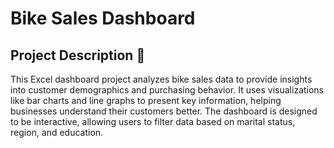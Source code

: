 # Bike Sales Dashboard

## Project Description 🚴
This Excel dashboard project analyzes bike sales data to provide insights into customer demographics and purchasing behavior. It uses visualizations like bar charts and line graphs to present key information, helping businesses understand their customers better. The dashboard is designed to be interactive, allowing users to filter data based on marital status, region, and education.
